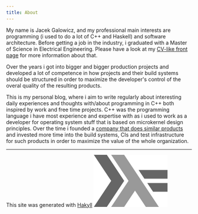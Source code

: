 ```yaml
---
title: About
---
```


<!-- cSpell:disable -->

My name is Jacek Galowicz, and my professional main interests are programming
(i used to do a lot of C++ and Haskell) and software architecture.
Before getting a job in the industry, i graduated with a Master of Science in Electrical Engineering.
Please have a look at my [CV-like front page](http://galowicz.de) for more information about that.

Over the years i got into bigger and bigger production projects and developed
a lot of competence in how projects and their build systems should be structured
in order to maximize the developer's control of the overal quality of the
resulting products.

This is my personal blog, where i aim to write regularly about interesting daily experiences and thoughts with/about programming in C++ both inspired by work and free time projects.
C++ was the programming language i have most experience and expertise with as i
used to work as a developer for operating system stuff that is based on microkernel design principles.
Over the time i founded a
[company that does similar products](https://www.cyberus-technology.de)
and invested more time into the build systems, CIs and test infrastructure
for such products in order to maximize the value of the whole organization.

------------------------------------------

This site was generated with [Hakyll](https://jaspervdj.be/hakyll/)
![Haskell Logo](/images/haskell-logo.png)
